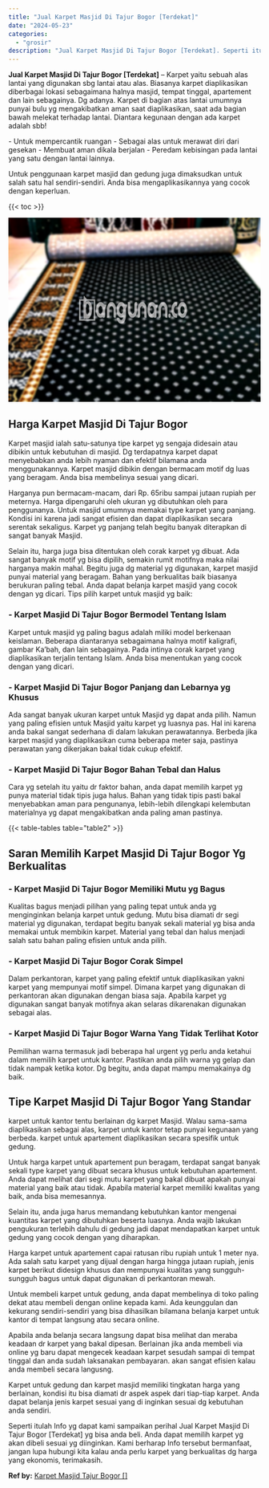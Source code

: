 ```yaml
---
title: "Jual Karpet Masjid Di Tajur Bogor [Terdekat]"
date: "2024-05-23"
categories: 
  - "grosir"
description: "Jual Karpet Masjid Di Tajur Bogor [Terdekat]. Seperti itulah Info yg dapat kami sampaikan perihal Jual Karpet Masjid Di Tajur Bogor [Terdekat] yg bisa anda..."
---
```


**Jual Karpet Masjid Di Tajur Bogor \[Terdekat\]** – Karpet yaitu sebuah alas lantai yang digunakan sbg lantai atau alas. Biasanya karpet diaplikasikan diberbagai lokasi sebagaimana halnya masjid, tempat tinggal, apartement dan lain sebagainya. Dg adanya. Karpet di bagian atas lantai umumnya punyai bulu yg mengakibatkan aman saat diaplikasikan, saat ada bagian bawah melekat terhadap lantai. Diantara kegunaan dengan ada karpet adalah sbb!

\- Untuk mempercantik ruangan - Sebagai alas untuk merawat diri dari gesekan - Membuat aman dikala berjalan - Peredam kebisingan pada lantai yang satu dengan lantai lainnya.

Untuk penggunaan karpet masjid dan gedung juga dimaksudkan untuk salah satu hal sendiri-sendiri. Anda bisa mengaplikasikannya yang cocok dengan keperluan.

{{< toc >}}

![Jual Karpet Masjid Di Tajur Bogor [Terdekat]](/images/grosir-karpet-murah-47.png)

## Harga Karpet Masjid Di Tajur Bogor

Karpet masjid ialah satu-satunya tipe karpet yg sengaja didesain atau dibikin untuk kebutuhan di masjid. Dg terdapatnya karpet dapat menyebabkan anda lebih nyaman dan efektif bilamana anda menggunakannya. Karpet masjid dibikin dengan bermacam motif dg luas yang beragam. Anda bisa membelinya sesuai yang dicari.

Harganya pun bermacam-macam, dari Rp. 65ribu sampai jutaan rupiah per meternya. Harga dipengaruhi oleh ukuran yg dibutuhkan oleh para penggunanya. Untuk masjid umumnya memakai type karpet yang panjang. Kondisi ini karena jadi sangat efisien dan dapat diaplikasikan secara serentak sekaligus. Karpet yg panjang telah begitu banyak diterapkan di sangat banyak Masjid.

Selain itu, harga juga bisa ditentukan oleh corak karpet yg dibuat. Ada sangat banyak motif yg bisa dipilih, semakin rumit motifnya maka nilai harganya makin mahal. Begitu juga dg material yg digunakan, karpet masjid punyai material yang beragam. Bahan yang berkualitas baik biasanya berukuran paling tebal. Anda dapat belanja karpet masjid yang cocok dengan yg dicari. Tips pilih karpet untuk masjid yg baik:

### \- Karpet Masjid Di Tajur Bogor Bermodel Tentang Islam

Karpet untuk masjid yg paling bagus adalah miliki model berkenaan keislaman. Beberapa diantaranya sebagaimana halnya motif kaligrafi, gambar Ka’bah, dan lain sebagainya. Pada intinya corak karpet yang diaplikasikan terjalin tentang Islam. Anda bisa menentukan yang cocok dengan yang dicari.

### \- Karpet Masjid Di Tajur Bogor Panjang dan Lebarnya yg Khusus

Ada sangat banyak ukuran karpet untuk Masjid yg dapat anda pilih. Namun yang paling efisien untuk Masjid yaitu karpet yg luasnya pas. Hal ini karena anda bakal sangat sederhana di dalam lakukan perawatannya. Berbeda jika karpet masjid yang diaplikasikan cuma beberapa meter saja, pastinya perawatan yang dikerjakan bakal tidak cukup efektif.

### \- Karpet Masjid Di Tajur Bogor Bahan Tebal dan Halus

Cara yg setelah itu yaitu dr faktor bahan, anda dapat memilih karpet yg punya material tidak tipis juga halus. Bahan yang tidak tipis pasti bakal menyebabkan aman para pengunanya, lebih-lebih dilengkapi kelembutan materialnya yg dapat mengakibatkan anda paling aman pastinya.

{{< table-tables table="table2" >}}

## Saran Memilih Karpet Masjid Di Tajur Bogor Yg Berkualitas

### \- Karpet Masjid Di Tajur Bogor Memiliki Mutu yg Bagus

Kualitas bagus menjadi pilihan yang paling tepat untuk anda yg menginginkan belanja karpet untuk gedung. Mutu bisa diamati dr segi material yg digunakan, terdapat begitu banyak sekali material yg bisa anda memakai untuk membikin karpet. Material yang tebal dan halus menjadi salah satu bahan paling efisien untuk anda pilih.

### \- Karpet Masjid Di Tajur Bogor Corak Simpel

Dalam perkantoran, karpet yang paling efektif untuk diaplikasikan yakni karpet yang mempunyai motif simpel. Dimana karpet yang digunakan di perkantoran akan digunakan dengan biasa saja. Apabila karpet yg digunakan sangat banyak motifnya akan selaras dikarenakan digunakan sebagai alas.

### \- Karpet Masjid Di Tajur Bogor Warna Yang Tidak Terlihat Kotor

Pemilihan warna termasuk jadi beberapa hal urgent yg perlu anda ketahui dalam memilih karpet untuk kantor. Pastikan anda pilih warna yg gelap dan tidak nampak ketika kotor. Dg begitu, anda dapat mampu memakainya dg baik.

## Tipe Karpet Masjid Di Tajur Bogor Yang Standar

karpet untuk kantor tentu berlainan dg karpet Masjid. Walau sama-sama diaplikasikan sebagai alas, karpet untuk kantor tetap punyai kegunaan yang berbeda. karpet untuk apartement diaplikasikan secara spesifik untuk gedung.

Untuk harga karpet untuk apartement pun beragam, terdapat sangat banyak sekali type karpet yang dibuat secara khusus untuk kebutuhan apartement. Anda dapat melihat dari segi mutu karpet yang bakal dibuat apakah punyai material yang baik atau tidak. Apabila material karpet memiliki kwalitas yang baik, anda bisa memesannya.

Selain itu, anda juga harus memandang kebutuhkan kantor mengenai kuantitas karpet yang dibutuhkan beserta luasnya. Anda wajib lakukan pengukuran terlebih dahulu di gedung jadi dapat mendapatkan karpet untuk gedung yang cocok dengan yang diharapkan.

Harga karpet untuk apartement capai ratusan ribu rupiah untuk 1 meter nya. Ada salah satu karpet yang dijual dengan harga hingga jutaan rupiah, jenis karpet berikut didesign khusus dan mempunyai kualitas yang sungguh-sungguh bagus untuk dapat digunakan di perkantoran mewah.

Untuk membeli karpet untuk gedung, anda dapat membelinya di toko paling dekat atau membeli dengan online kepada kami. Ada keunggulan dan kekurang sendiri-sendiri yang bisa dihasilkan bilamana belanja karpet untuk kantor di tempat langsung atau secara online.

Apabila anda belanja secara langsung dapat bisa melihat dan meraba keadaan dr karpet yang bakal dipesan. Berlainan jika anda membeli via online yg baru dapat mengecek keadaan karpet sesudah sampai di tempat tinggal dan anda sudah laksanakan pembayaran. akan sangat efisien kalau anda membeli secara langusng.

Karpet untuk gedung dan karpet masjid memiliki tingkatan harga yang berlainan, kondisi itu bisa diamati dr aspek aspek dari tiap-tiap karpet. Anda dapat belanja jenis karpet sesuai yang di inginkan sesuai dg kebutuhan anda sendiri.

Seperti itulah Info yg dapat kami sampaikan perihal Jual Karpet Masjid Di Tajur Bogor \[Terdekat\] yg bisa anda beli. Anda dapat memilih karpet yg akan dibeli sesuai yg diinginkan. Kami berharap Info tersebut bermanfaat, jangan lupa hubungi kita kalau anda perlu karpet yang berkualitas dg harga yang ekonomis, terimakasih.

**Ref by:**  [Karpet Masjid Tajur Bogor []](https://id.wikipedia.org/wiki/Karpet)
